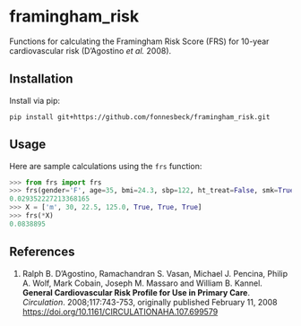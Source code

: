 # framingham_risk

Functions for calculating the Framingham Risk Score (FRS) for 10-year cardiovascular risk (D’Agostino *et al.* 2008).


## Installation

Install via pip:

    pip install git+https://github.com/fonnesbeck/framingham_risk.git
    
## Usage

Here are sample calculations using the `frs` function:

```python
>>> from frs import frs
>>> frs(gender='F', age=35, bmi=24.3, sbp=122, ht_treat=False, smk=True, dia=False)
0.029352227213368165
>>> X = ['m', 30, 22.5, 125.0, True, True, True]
>>> frs(*X)
0.0838895
```

## References


1. Ralph B. D’Agostino, Ramachandran S. Vasan, Michael J. Pencina, Philip A. Wolf, Mark Cobain, Joseph M. Massaro and William B. Kannel. **General Cardiovascular Risk Profile for Use in Primary Care**. *Circulation*. 2008;117:743-753, originally published February 11, 2008  https://doi.org/10.1161/CIRCULATIONAHA.107.699579
